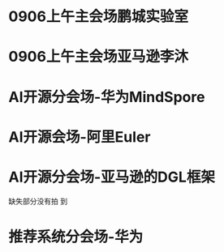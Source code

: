 # 0906上午主会场鹏城实验室

# 0906上午主会场亚马逊李沐

# AI开源分会场-华为MindSpore

# AI开源会场-阿里Euler

# AI开源分会场-亚马逊的DGL框架 

缺失部分没有拍 到

# 推荐系统分会场-华为

